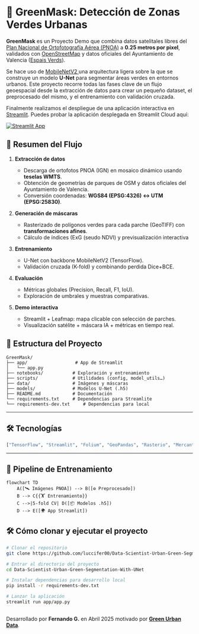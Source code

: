# 🌿 GreenMask: Detección de Zonas Verdes Urbanas

**GreenMask** es un Proyecto Demo que combina datos satelitales libres del [Plan Nacional de Ortofotografía Aérea (PNOA)](https://pnoa.ign.es/) a **0.25 metros por pixel**, validados con [OpenStreetMap](openstreetmap.org/) y datos oficiales del Ayuntamiento de Valencia ([Espais Verds](https://valencia.opendatasoft.com/explore/dataset/espais-verds-espacios-verdes/table/?flg=es-es)).

Se hace uso de [MobileNetV2 ](https://arxiv.org/pdf/1801.04381) una arquitectura ligera sobre la que se construye un modelo **U-Net** para segmentar áreas verdes en entornos urbanos.
Este proyecto recorre todas las fases clave de un flujo geoespacial desde la extracción de datos para crear un pequeño dataset, el preprocesado del mismo, y el entrenamiento con validación cruzada. 

Finalmente realizamos el despliegue de una aplicación interactiva en [Streamlit](https://greenmask.streamlit.app). Puedes probar la aplicación desplegada en Streamlit Cloud aquí:

[![Streamlit App](https://static.streamlit.io/badges/streamlit_badge_black_white.svg)](https://greenmask.streamlit.app)


## 🚀 Resumen del Flujo

1. **Extracción de datos**
   - Descarga de ortofotos PNOA (IGN) en mosaico dinámico usando **teselas WMTS**.
   - Obtención de geometrías de parques de OSM y datos oficiales del Ayuntamiento de Valencia.
   - Conversión coordenadas: **WGS84 (EPSG:4326) ↔ UTM (EPSG:25830)**.

2. **Generación de máscaras**
   - Rasterizado de polígonos verdes para cada parche (GeoTIFF) con **transformaciones afines**.
   - Cálculo de índices (ExG (seudo NDVI) y previsualización interactiva
3. **Entrenamiento**
   - U-Net con backbone MobileNetV2 (TensorFlow).
   - Validación cruzada (K-fold) y combinando perdida Dice+BCE.
4. **Evaluación**
   - Métricas globales (Precision, Recall, F1, IoU).
   - Exploración de umbrales y muestras comparativas.
5. **Demo interactiva**
   - Streamlit + Leafmap: mapa clicable con selección de parches.
   - Visualización satélite + máscara IA + métricas en tiempo real.


## 📂 Estructura del Proyecto

```
GreenMask/
├── app/                  # App de Streamlit
│   └── app.py
├── notebooks/           # Exploración y entrenamiento
├── scripts/             # Utilidades (config, model_utils…)
├── data/                # Imágenes y máscaras
├── models/              # Modelos U‑Net (.h5)
├── README.md            # Documentación
└── requirements.txt     # Dependencias para Streamlite
└── requirements-dev.txt     # Dependencias para local
```

---

## 🛠️ Tecnologías
```python
["TensorFlow", "Streamlit", "Folium", "GeoPandas", "Rasterio", "Mercantile", "Earth Engine API", "OpenStreetMap"]

```

---

## 🚀 Pipeline de Entrenamiento

```mermaid
flowchart TD
    A([🛰️ Imágenes PNOA]) --> B([⚙️ Preprocesado])
    B --> C{{🏋️ Entrenamiento}}
    C -->|5‑fold CV| D([📦 Modelos .h5])
    D --> E([🌍 App Streamlit])
```

## 🛠️ Cómo clonar y ejecutar el proyecto

```bash
# Clonar el repositorio
git clone https://github.com/luccifer00/Data-Scientist-Urban-Green-Segmentation-With-UNet.git

# Entrar al directorio del proyecto
cd Data-Scientist-Urban-Green-Segmentation-With-UNet

# Instalar dependencias para desarrollo local
pip install -r requirements-dev.txt

# Lanzar la aplicación
streamlit run app/app.py
```
##

Desarrollado por **Fernando G.** en Abril 2025 motivado por **[Green Urban Data](https://greenurbandata.com/)**.
